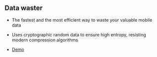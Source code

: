 ## Data waster

* The fastest and the most efficient way to waste your valuable mobile data
* Uses cryptographic random data to ensure high entropy, resisting modern compression algorithms

* [Demo](https://hletrd.github.io/data-waster/)
